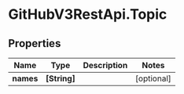 # GitHubV3RestApi.Topic

## Properties

Name | Type | Description | Notes
------------ | ------------- | ------------- | -------------
**names** | **[String]** |  | [optional] 


